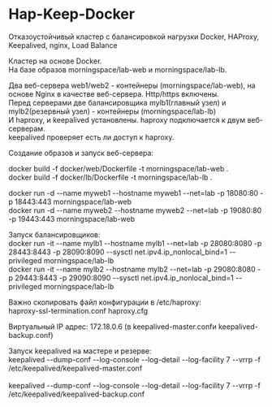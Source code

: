 # Hap-Keep-Docker
Отказоустойчивый кластер с балансировкой нагрузки Docker, HAProxy, Keepalived, nginx, Load Balance

Кластер на основе Docker.<br>
На базе образов morningspace/lab-web и morningspace/lab-lb. <br>

Два веб-сервера web1/web2 - контейнеры (morningspace/lab-web), на основе Nginx в качестве веб-сервера. Http/https включены.<br>
Перед серверами две балансировщика mylb1(главный узел) и mylb2(резервный узел) - контейнеры (morningspace/lab-lb)<br>
И haproxy, и keepalived установлены. haproxy подключается к двум веб-серверам. <br>
keepalived проверяет есть ли доступ к haproxy. <br>

Создание образов и запуск веб-сервера:<br>

docker build -f docker/web/Dockerfile -t morningspace/lab-web .<br>
docker build -f docker/lb/Dockerfile -t morningspace/lab-lb .<br>

docker run -d --name myweb1 --hostname myweb1 --net=lab -p 18080:80 -p 18443:443 morningspace/lab-web<br>
docker run -d --name myweb2 --hostname myweb2 --net=lab -p 19080:80 -p 19443:443 morningspace/lab-web<br>

Запуск балансировщиков:<br>
docker run -it --name mylb1 --hostname mylb1 --net=lab -p 28080:8080 -p 28443:8443 -p 28090:8090 --sysctl net.ipv4.ip_nonlocal_bind=1 --privileged morningspace/lab-lb<br>
docker run -it --name mylb2 --hostname mylb2 --net=lab -p 29080:8080 -p 29443:8443 -p 29090:8090 --sysctl net.ipv4.ip_nonlocal_bind=1 --privileged morningspace/lab-lb<br>

Важно скопировать файл конфигурации в /etc/haproxy:<br>
haproxy-ssl-termination.conf haproxy.cfg<br>

Виртуальный IP адрес: 172.18.0.6 (в keepalived-master.confи keepalived-backup.conf)<br>

Запуск keepalived на мастере и резерве:<br>
keepalived --dump-conf --log-console --log-detail --log-facility 7 --vrrp -f /etc/keepalived/keepalived-master.conf<br><br>
keepalived --dump-conf --log-console --log-detail --log-facility 7 --vrrp -f /etc/keepalived/keepalived-backup.conf<br>
